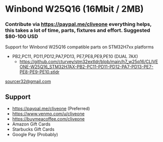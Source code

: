 # Winbond W25Q16 (16Mbit / 2MB)
### Contribute via   https://paypal.me/cliveone  everything helps, this takes a lot of time, parts, fixtures and effort. Suggested $80-100 USD

Support for Winbond W25Q16 compatible parts on STM32H7xx platforms

  *  PB2,PC11, PD11,PD12,PA7,PD13, PE7,PE8,PE9,PE10 (DUAL 7AX)
     *  https://github.com/cturvey/stm32extldr/blob/main/h7_w25q16/CLIVEONE-W25Q16_STM32H7AX-PB2-PC11-PD11-PD12-PA7-PD13-PE7-PE8-PE9-PE10.stldr

 sourcer32@gmail.com
 
##  Support
 
  *  https://paypal.me/cliveone (Preferred)
  *  https://www.venmo.com/u/cliveone
  *  https://buymeacoffee.com/cliveone
  *  Amazon Gift Cards
  *  Starbucks Gift Cards
  *  Google Pay (Probably) 

